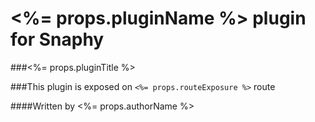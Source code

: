 # <%= props.pluginName %> plugin for Snaphy


###<%= props.pluginTitle %>

###This plugin is exposed on  `<%= props.routeExposure %>` route

####Written by <%= props.authorName %>

